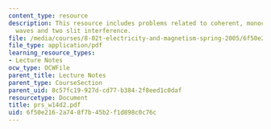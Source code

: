 ```yaml
---
content_type: resource
description: This resource includes problems related to coherent, monochromatic plane
  waves and two slit interference.
file: /media/courses/8-02t-electricity-and-magnetism-spring-2005/6f50e2162a748f7b45b2f1d898c0c76c_prs_w14d2.pdf
file_type: application/pdf
learning_resource_types:
- Lecture Notes
ocw_type: OCWFile
parent_title: Lecture Notes
parent_type: CourseSection
parent_uid: 8c57fc19-927d-cd77-b384-2f8eed1c0daf
resourcetype: Document
title: prs_w14d2.pdf
uid: 6f50e216-2a74-8f7b-45b2-f1d898c0c76c
---
```

